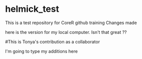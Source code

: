 # helmick_test
This is a test repository for CoreR github training
Changes made 

here is the version for my local computer. Isn't that great ?? 

#This is Tonya's contribution as a collaborator

I'm going to type my additions here


